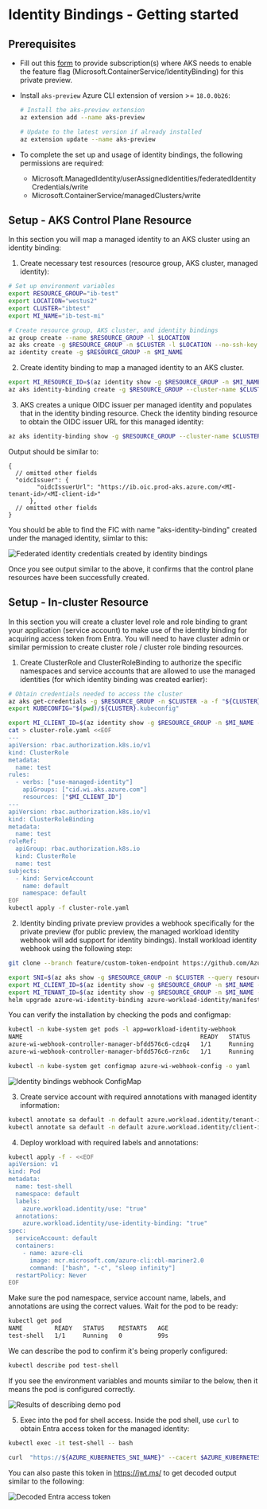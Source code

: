 
# Identity Bindings - Getting started

## Prerequisites

* Fill out this [form](https://aka.ms/aks/identity-bindings/private-preview-form) to provide subscription(s) where AKS needs to enable the feature flag (Microsoft.ContainerService/IdentityBinding) for this private preview.

* Install `aks-preview` Azure CLI extension of version >= `18.0.0b26`:    
    ```bash
    # Install the aks-preview extension
    az extension add --name aks-preview

    # Update to the latest version if already installed
    az extension update --name aks-preview
    ```

* To complete the set up and usage of identity bindings, the following permissions are required:
  * Microsoft.ManagedIdentity/userAssignedIdentities/federatedIdentityCredentials/write
  * Microsoft.ContainerService/managedClusters/write

## Setup - AKS Control Plane Resource

In this section you will map a managed identity to an AKS cluster using an identity binding:

1. Create necessary test resources (resource group, AKS cluster, managed identity):

  ```bash
  # Set up environment variables
  export RESOURCE_GROUP="ib-test"
  export LOCATION="westus2"
  export CLUSTER="ibtest"
  export MI_NAME="ib-test-mi"

  # Create resource group, AKS cluster, and identity bindings
  az group create --name $RESOURCE_GROUP -l $LOCATION
  az aks create -g $RESOURCE_GROUP -n $CLUSTER -l $LOCATION --no-ssh-key
  az identity create -g $RESOURCE_GROUP -n $MI_NAME
  ```

2. Create identity binding to map a managed identity to an AKS cluster. 

  ```bash
  export MI_RESOURCE_ID=$(az identity show -g $RESOURCE_GROUP -n $MI_NAME --query id -o tsv)
  az aks identity-binding create -g $RESOURCE_GROUP --cluster-name $CLUSTER -n "$MI_NAME-ib" --managed-identity-resource-id $MI_RESOURCE_ID
  ```

3. AKS creates a unique OIDC issuer per managed identity and populates that in the identity binding resource. Check the identity binding resource to obtain the OIDC issuer URL for this managed identity:

  ```bash
  az aks identity-binding show -g $RESOURCE_GROUP --cluster-name $CLUSTER -n "$MI_NAME-ib"
  ```

  Output should be similar to:
  
  ```
  {
    // omitted other fields
    "oidcIssuer": {
          "oidcIssuerUrl": "https://ib.oic.prod-aks.azure.com/<MI-tenant-id>/<MI-client-id>"
        },
    // omitted other fields      
  }
  ```
  
  You should be able to find the FIC with name "aks-identity-binding" created under the managed identity, siimlar to this:

  ![Federated identity credentials created by identity bindings](media/identity-bindings-fic.png)

  Once you see output similar to the above, it confirms that the control plane resources have been successfully created.

## Setup - In-cluster Resource

In this section you will create a cluster level role and role binding to grant your application (service account) to make use of the identity binding for acquiring access token from Entra. You will need to have cluster admin or similar permission to create cluster role / cluster role binding resources.

1. Create ClusterRole and ClusterRoleBinding to authorize the specific namespaces and service accounts that are allowed to use the managed identities (for which identity binding was created earlier):

  ```bash
  # Obtain credentials needed to access the cluster
  az aks get-credentials -g $RESOURCE_GROUP -n $CLUSTER -a -f "${CLUSTER}.kubeconfig"
  export KUBECONFIG="$(pwd)/${CLUSTER}.kubeconfig"

  export MI_CLIENT_ID=$(az identity show -g $RESOURCE_GROUP -n $MI_NAME --query clientId -o tsv)
  cat > cluster-role.yaml <<EOF
  ---
  apiVersion: rbac.authorization.k8s.io/v1
  kind: ClusterRole
  metadata:
    name: test
  rules:
    - verbs: ["use-managed-identity"]
      apiGroups: ["cid.wi.aks.azure.com"]
      resources: ["$MI_CLIENT_ID"]
  ---
  apiVersion: rbac.authorization.k8s.io/v1
  kind: ClusterRoleBinding
  metadata:
    name: test
  roleRef:
    apiGroup: rbac.authorization.k8s.io
    kind: ClusterRole
    name: test
  subjects:
    - kind: ServiceAccount
      name: default
      namespace: default
  EOF
  kubectl apply -f cluster-role.yaml
  ```

2. Identity binding private preview provides a webhook specifically for the private preview (for public preview, the managed workload identity webhook will add support for identity bindings). Install workload identity webhook using the following step:

  ```bash
  git clone --branch feature/custom-token-endpoint https://github.com/Azure/azure-workload-identity.git

  export SNI=$(az aks show -g $RESOURCE_GROUP -n $CLUSTER --query resourceUid -o tsv | read -r input; echo -n "identity-binding$input" | sha256sum | cut -d' ' -f1 | read -r input; echo "${input}.ests.aks")
  export MI_CLIENT_ID=$(az identity show -g $RESOURCE_GROUP -n $MI_NAME --query clientId -o tsv)
  export MI_TENANT_ID=$(az identity show -g $RESOURCE_GROUP -n $MI_NAME --query tenantId -o tsv)
  helm upgrade azure-wi-identity-binding azure-workload-identity/manifest_staging/charts/workload-identity-webhook --install --wait --timeout=5m -v=5 --namespace=kube-system --set azureTenantID="$MI_TENANT_ID" --set image.repository=mcr.microsoft.com/oss/v2/azure/workload-identity/webhook --set image.release=v1.6.0-alpha.1 --set customTokenEndpoint.azureKubernetesTokenEndpoint="https://kubernetes.default.svc" --set customTokenEndpoint.azureKubernetesCAConfigMapName="kube-root-ca.crt" --set customTokenEndpoint.azureKubernetesSniName="$SNI"
  ```

  You can verify the installation by checking the pods and configmap:

  ```bash
  kubectl -n kube-system get pods -l app=workload-identity-webhook
  NAME                                                  READY   STATUS    RESTARTS   AGE
  azure-wi-webhook-controller-manager-bfdd576c6-cdzq4   1/1     Running   0          7m28s
  azure-wi-webhook-controller-manager-bfdd576c6-rzn6c   1/1     Running   0          7m28s
  ```

  ```bash
  kubectl -n kube-system get configmap azure-wi-webhook-config -o yaml
  ```

  ![Identity bindings webhook ConfigMap](media/identity-bindings-webhook-config-map.png)

3. Create service account with required annotations with managed identity information:

  ```bash
  kubectl annotate sa default -n default azure.workload.identity/tenant-id=$MI_TENANT_ID
  kubectl annotate sa default -n default azure.workload.identity/client-id=$MI_CLIENT_ID
  ```

4. Deploy workload with required labels and annotations:

  ```bash
  kubectl apply -f - <<EOF
  apiVersion: v1
  kind: Pod
  metadata:
    name: test-shell
    namespace: default
    labels:
      azure.workload.identity/use: "true"
    annotations:
      azure.workload.identity/use-identity-binding: "true"          
  spec:
    serviceAccount: default
    containers:
      - name: azure-cli
        image: mcr.microsoft.com/azure-cli:cbl-mariner2.0
        command: ["bash", "-c", "sleep infinity"]
    restartPolicy: Never
  EOF
  ```

  Make sure the pod namespace, service account name, labels, and annotations are using the correct values. Wait for the pod to be ready:

  ```bash
  kubectl get pod
  NAME         READY   STATUS    RESTARTS   AGE
  test-shell   1/1     Running   0          99s
  ```

  We can describe the pod to confirm it's being properly configured:

  ```bash
  kubectl describe pod test-shell
  ```

  If you see the environment variables and mounts similar to the below, then it means the pod is configured correctly.

  ![Results of describing demo pod](media/identity-bindings-demo-pod-describe.png)

5. Exec into the pod for shell access. Inside the pod shell, use `curl` to obtain Entra access token for the managed identity:

  ```bash
  kubectl exec -it test-shell -- bash

  curl  "https://${AZURE_KUBERNETES_SNI_NAME}" --cacert $AZURE_KUBERNETES_CA_FILE --resolve "${AZURE_KUBERNETES_SNI_NAME}:443:10.0.0.1" -d "grant_type=client_credentials" -d "client_assertion_type=urn:ietf:params:oauth:client-assertion-type:jwt-bearer" -d "scope=https://management.azure.com//.default" -d "client_assertion=$(cat $AZURE_FEDERATED_TOKEN_FILE)" -d "client_id=$AZURE_CLIENT_ID"
  ```

  You can also paste this token in https://jwt.ms/ to get decoded output similar to the following:

  ![Decoded Entra access token](media/identity-bindings-demo-pod-describe.png)
